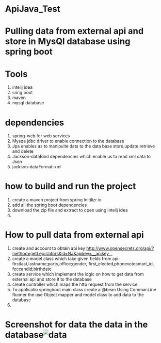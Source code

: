 # ApiJava_Test

# Pulling data from external api and store in MysQl database using spring boot

# Tools
1. intelij idea
2. sring boot
3. maven
4. mysql database

# dependencies
1. spring-web  for web services
2. Mysqa jdbc driver to enable connection to the database
3. Jpa enables as to manipulte data to the data base store,update,retrieve and delete
4. Jackson-dataBind dependencies which enable us to read xml data to Json
5. jackson-dataFormat-xml 

# how to build and run the project
1. create a maven project from spring Initilizr.io 
2. add all the spring boot dependencies
3. download the zip file and extract to open using intelij idea
4. 
# How to pull data from external api
1. create and account to obtain api key http://www.opensecrets.org/api/?method=getLegislators&id=NJ&apikey=__apikey__
2. create a model class which take given fields from api: firstlast,lastname;party,office;gender, first_elected,phonevotesmart_id, feccandid;birthdate
3. create  service which implement the logic on how to get data from external api and store it to the database
4. create  controller which maps the http request from the service 
5. To applicatio springboot main class create a @bean Using CommanLine Runner the use Object mapper and model class to add data to the database
6.
# Screenshot for data the data in the database![data](https://user-images.githubusercontent.com/44755841/155873278-4e0f4fd5-a710-430e-a5ee-8a8bc7091cd6.png)

